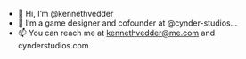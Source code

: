 - 👋 Hi, I’m @kennethvedder
- 👀 I’m a game designer and cofounder at @cynder-studios...
- 📫 You can reach me at kennethvedder@me.com and cynderstudios.com

<!---
kennethvedder/kennethvedder is a ✨ special ✨ repository because its `README.md` (this file) appears on your GitHub profile.
You can click the Preview link to take a look at your changes.
--->
